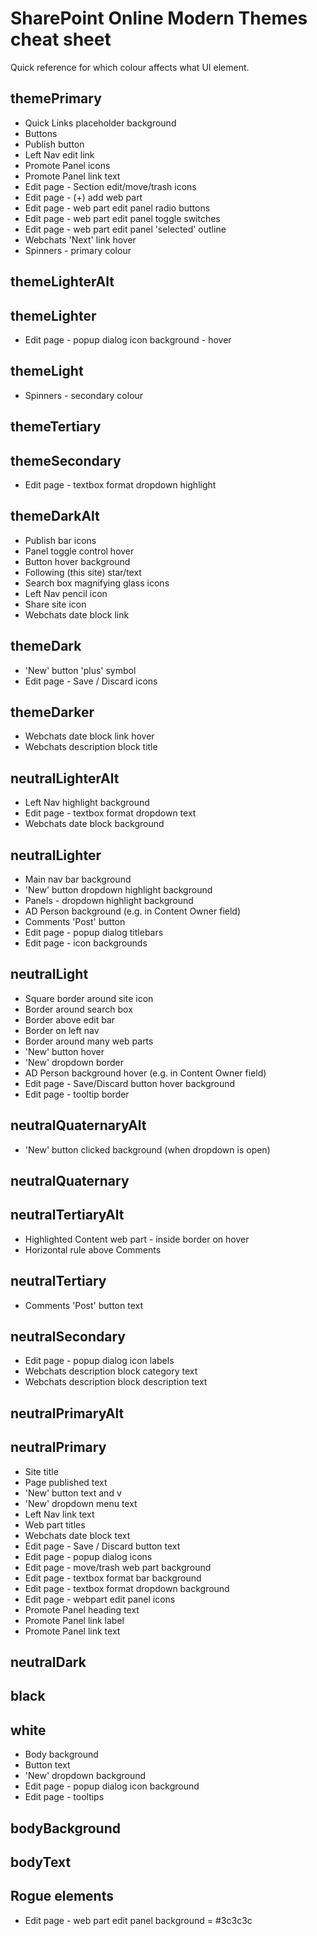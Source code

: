 # SharePoint Online Modern Themes cheat sheet

Quick reference for which colour affects what UI element.

## themePrimary
* Quick Links placeholder background
* Buttons
* Publish button
* Left Nav edit link
* Promote Panel icons
* Promote Panel link text
* Edit page - Section edit/move/trash icons
* Edit page - (+) add web part
* Edit page - web part edit panel radio buttons
* Edit page - web part edit panel toggle switches
* Edit page - web part edit panel 'selected' outline
* Webchats 'Next' link hover
* Spinners - primary colour

## themeLighterAlt

## themeLighter
* Edit page - popup dialog icon background - hover

## themeLight
* Spinners - secondary colour

## themeTertiary

## themeSecondary
* Edit page - textbox format dropdown highlight

## themeDarkAlt
* Publish bar icons
* Panel toggle control hover
* Button hover background
* Following (this site) star/text
* Search box magnifying glass icons
* Left Nav pencil icon
* Share site icon
* Webchats date block link

## themeDark
* 'New' button 'plus' symbol
* Edit page - Save / Discard icons

## themeDarker
* Webchats date block link hover
* Webchats description block title

## neutralLighterAlt
* Left Nav highlight background
* Edit page - textbox format dropdown text
* Webchats date block background

## neutralLighter
* Main nav bar background
* 'New' button dropdown highlight background
* Panels - dropdown highlight background
* AD Person background (e.g. in Content Owner field)
* Comments 'Post' button
* Edit page - popup dialog titlebars
* Edit page - icon backgrounds

## neutralLight
* Square border around site icon
* Border around search box
* Border above edit bar
* Border on left nav
* Border around many web parts
* 'New' button hover
* 'New' dropdown border
* AD Person background hover (e.g. in Content Owner field)
* Edit page - Save/Discard button hover background
* Edit page - tooltip border

## neutralQuaternaryAlt
* 'New' button clicked background (when dropdown is open)

## neutralQuaternary

## neutralTertiaryAlt
* Highlighted Content web part - inside border on hover
* Horizontal rule above Comments 

## neutralTertiary   
* Comments 'Post' button text

## neutralSecondary
* Edit page - popup dialog icon labels
* Webchats description block category text
* Webchats description block description text

## neutralPrimaryAlt

## neutralPrimary
* Site title
* Page published text
* 'New' button text and v
* 'New' dropdown menu text
* Left Nav link text
* Web part titles
* Webchats date block text
* Edit page - Save / Discard button text
* Edit page - popup dialog icons
* Edit page - move/trash web part background
* Edit page - textbox format bar background
* Edit page - textbox format dropdown background
* Edit page - webpart edit panel icons
* Promote Panel heading text
* Promote Panel link label
* Promote Panel link text

## neutralDark

## black

## white
* Body background
* Button text
* 'New' dropdown background
* Edit page - popup dialog icon background
* Edit page - tooltips

## bodyBackground

## bodyText

## Rogue elements
* Edit page - web part edit panel background = #3c3c3c
